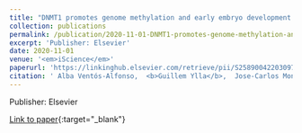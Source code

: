 ```yaml
---
title: "DNMT1 promotes genome methylation and early embryo development in cockroaches"
collection: publications
permalink: /publication/2020-11-01-DNMT1-promotes-genome-methylation-and-early-embryo-development-in-cockroaches
excerpt: 'Publisher: Elsevier'
date: 2020-11-01
venue: '<em>iScience</em>'
paperurl: 'https://linkinghub.elsevier.com/retrieve/pii/S2589004220309755'
citation: ' Alba Ventós-Alfonso,  <b>Guillem Ylla</b>,  Jose-Carlos Montañes,  Xavier Belles, &quot;DNMT1 promotes genome methylation and early embryo development in cockroaches.&quot; <em>iScience</em>, 2020.'
---
```

Publisher: Elsevier

[Link to paper](https://linkinghub.elsevier.com/retrieve/pii/S2589004220309755){:target="_blank"}
